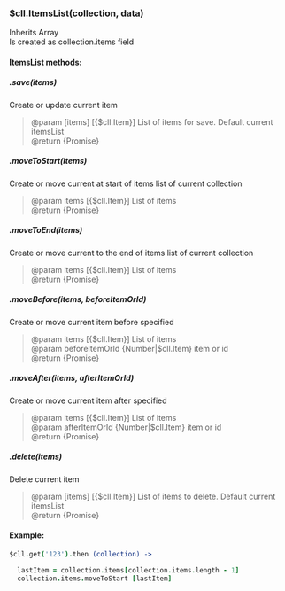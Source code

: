 


### $cll.ItemsList(collection, data)

Inherits Array<br>
Is created as collection.items field


#### ItemsList methods:

##### .save(items)
  Create or update current item<br>
>  @param [items] [{$cll.Item}] List of items for save. Default current itemsList<br>
>  @return {Promise}

##### .moveToStart(items)
  Create or move current at start of items list of current collection<br>
>  @param items [{$cll.Item}] List of items<br>
>  @return {Promise}

##### .moveToEnd(items)
  Create or move current to the end of items list of current collection<br>
>  @param items [{$cll.Item}] List of items<br>
>  @return {Promise}

##### .moveBefore(items, beforeItemOrId)
  Create or move current item before specified<br>
>  @param items [{$cll.Item}] List of items<br>
>  @param beforeItemOrId {Number|$cll.Item} item or id<br>
>  @return {Promise}

##### .moveAfter(items, afterItemOrId)
  Create or move current item after specified<br>
>  @param items [{$cll.Item}] List of items<br>
>  @param afterItemOrId {Number|$cll.Item} item or id<br>
>  @return {Promise}

##### .delete(items)
  Delete current item<br>
>  @param [items] [{$cll.Item}] List of items to delete. Default current itemsList<br>
>  @return {Promise}

#### Example:

```coffee
$cll.get('123').then (collection) ->

  lastItem = collection.items[collection.items.length - 1]
  collection.items.moveToStart [lastItem]
```

